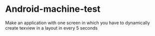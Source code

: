 # Android-machine-test
Make an application with one screen in which you have to dynamically create texview in a layout in
every 5 seconds
